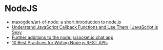# NodeJS

* [maxogden/art-of-node: a short introduction to node.js](https://github.com/maxogden/art-of-node)
* [Understand JavaScript Callback Functions and Use Them | JavaScript is Sexy](http://javascriptissexy.com/understand-javascript-callback-functions-and-use-them/)
* [Further additions to the node.js/socket.io chat app](http://www.tamas.io/further-additions-to-the-node-jssocket-io-chat-app/)
* [10 Best Practices for Writing Node.js REST APIs](https://blog.risingstack.com/10-best-practices-for-writing-node-js-rest-apis/)
